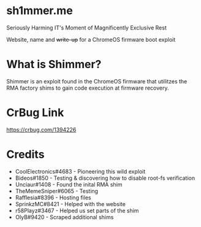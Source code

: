 # sh1mmer.me

Seriously Harming IT's Moment of Magnificently Exclusive Rest

Website, name and ~~write-up~~ for a ChromeOS firmware boot exploit

# What is Shimmer?

Shimmer is an exploit found in the ChromeOS firmware that utilitzes the RMA factory shims to gain code execution at firmware recovery.

# CrBug Link

https://crbug.com/1394226

# Credits

- CoolElectronics#4683 - Pioneering this wild exploit
- Bideos#1850 - Testing & discovering how to disable root-fs verification
- Unciaur#1408 - Found the inital RMA shim
- TheMemeSniper#6065 - Testing
- Rafflesia#8396 - Hosting files
- SprinkzMC#8421 - Helped with the website
- r58Playz#3467 - Helped us set parts of the shim
- OlyB#9420 - Scraped additional shims
